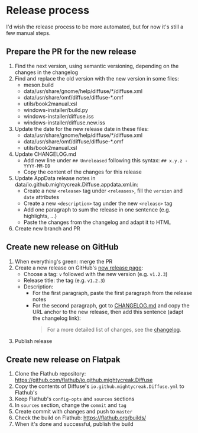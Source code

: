 # Release process

I'd wish the release process to be more automated, but for now it's still a
few manual steps.

## Prepare the PR for the new release

1. Find the next version, using semantic versioning, depending on the changes
   in the changelog
2. Find and replace the old version with the new version in some files:
   - meson.build
   - data/usr/share/gnome/help/diffuse/*/diffuse.xml
   - data/usr/share/omf/diffuse/diffuse-*.omf
   - utils/book2manual.xsl
   - windows-installer/build.py
   - windows-installer/diffuse.iss
   - windows-installer/diffuse.new.iss
3. Update the date for the new release date in these files:
   - data/usr/share/gnome/help/diffuse/*/diffuse.xml
   - data/usr/share/omf/diffuse/diffuse-*.omf
   - utils/book2manual.xsl
4. Update CHANGELOG.md
   - Add new line under `## Unreleased` following this syntax: `## x.y.z - YYYY-MM-DD`
   - Copy the content of the changes for this release
5. Update AppData release notes in data/io.github.mightycreak.Diffuse.appdata.xml.in:
   - Create a new `<release>` tag under `<releases>`, fill the `version` and
     `date` attributes
   - Create a new `<description>` tag under the new `<release>` tag
   - Add one paragraph to sum the release in one sentence (e.g. highlights, ...)
   - Paste the changes from the changelog and adapt it to HTML
6. Create new branch and PR

## Create new release on GitHub

1. When everything's green: merge the PR
2. Create a new release on GitHub's [new release page](https://github.com/MightyCreak/diffuse/releases/new):
   - Choose a tag: `v` followed with the new version (e.g. `v1.2.3`)
   - Release title: the tag (e.g. `v1.2.3`)
   - Description:
     - For the first paragraph, paste the first paragraph from the release notes
     - For the second paragraph, got to [CHANGELOG.md](https://github.com/MightyCreak/diffuse/blob/master/CHANGELOG.md)
       and copy the URL anchor to the new release, then add this sentence
       (adapt the changelog link):  
       > For a more detailed list of changes, see the
       > [changelog](https://github.com/MightyCreak/diffuse/blob/master/CHANGELOG.md#xyz---yyyy-mm-dd).
3. Publish release

## Create new release on Flatpak

1. Clone the Flathub repository: https://github.com/flathub/io.github.mightycreak.Diffuse
2. Copy the contents of Diffuse's `io.github.mightycreak.Diffuse.yml` to Flathub's
3. Keep Flathub's `config-opts` and `sources` sections
4. In `sources` section, change the `commit` and `tag`
5. Create commit with changes and push to `master`
6. Check the build on Flathub: https://flathub.org/builds/
7. When it's done and successful, publish the build
